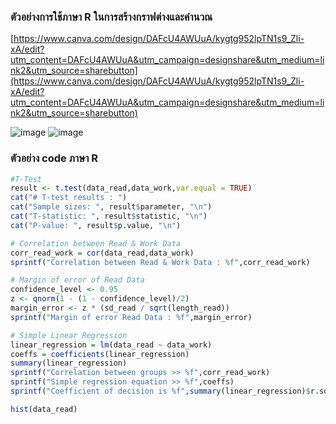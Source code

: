 ### ตัวอย่างการใช้ภาษา R ในการสร้างกราฟต่างและคำนวณ
[https://www.canva.com/design/DAFcU4AWUuA/kygtg952lpTN1s9_Zli-xA/edit?utm_content=DAFcU4AWUuA&utm_campaign=designshare&utm_medium=link2&utm_source=sharebutton](https://www.canva.com/design/DAFcU4AWUuA/kygtg952lpTN1s9_Zli-xA/edit?utm_content=DAFcU4AWUuA&utm_campaign=designshare&utm_medium=link2&utm_source=sharebutton)

![image](https://github.com/user-attachments/assets/22554bbb-f22f-4a68-becc-f62e7b783618)
![image](https://github.com/user-attachments/assets/206d77cb-5e02-481b-8cd0-9b038cd1e101)

### ตัวอย่าง code ภาษา R

```R
#T-Test
result <- t.test(data_read,data_work,var.equal = TRUE)
cat("# T-test results : ")
cat("Sample sizes: ", result$parameter, "\n")
cat("T-statistic: ", result$statistic, "\n")
cat("P-value: ", result$p.value, "\n")

# Correlation between Read & Work Data
corr_read_work = cor(data_read,data_work)
sprintf("Correlation between Read & Work Data : %f",corr_read_work)

# Margin of error of Read Data
confidence_level <- 0.95
z <- qnorm(1 - (1 - confidence_level)/2)
margin_error <- z * (sd_read / sqrt(length_read))
sprintf("Margin of error Read Data : %f",margin_error)

# Simple Linear Regression
linear_regression = lm(data_read ~ data_work)
coeffs = coefficients(linear_regression)
summary(linear_regression)
sprintf("Correlation between groups >> %f",corr_read_work)
sprintf("Simple regression equation >> %f",coeffs)
sprintf("Coefficient of decision is %f",summary(linear_regression)$r.squared)

hist(data_read)
```
